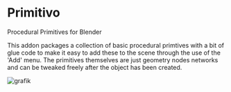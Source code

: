 # Primitivo
Procedural Primitives for Blender

This addon packages a collection of basic procedural primtives with a bit of glue code to make it easy to add these to the scene through the use of the 'Add' menu.
The primitives themselves are just geometry nodes networks and can be tweaked freely after the object has been created.

![grafik](https://user-images.githubusercontent.com/13512160/213873051-e83422bb-3f63-43f1-b67d-40a4317b4521.png)

